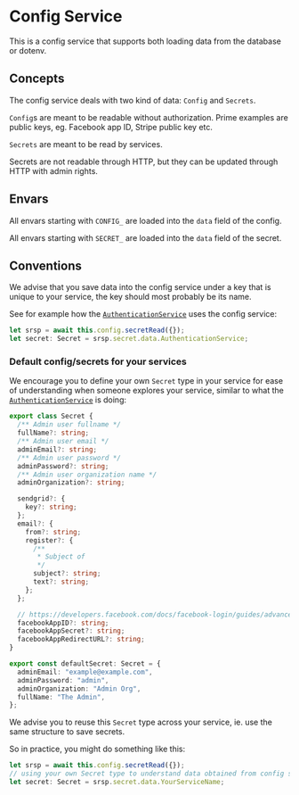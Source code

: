 # Config Service

This is a config service that supports both loading data from the database or dotenv.

## Concepts

The config service deals with two kind of data: `Config` and `Secrets`.

`Config`s are meant to be readable without authorization. Prime examples are public keys, eg. Facebook app ID, Stripe public key etc.

`Secrets` are meant to be read by services.

Secrets are not readable through HTTP, but they can be updated through HTTP with admin rights.

## Envars

All envars starting with `CONFIG_` are loaded into the `data` field of the config.

All envars starting with `SECRET_` are loaded into the `data` field of the secret.

## Conventions

We advise that you save data into the config service under a key that is unique to your service, the key should most probably be its name.

See for example how the [`AuthenticationService`](../authentication/README.md) uses the config service:

```ts
let srsp = await this.config.secretRead({});
let secret: Secret = srsp.secret.data.AuthenticationService;
```

### Default config/secrets for your services

We encourage you to define your own `Secret` type in your service for ease of understanding when someone explores your service, similar to what the [`AuthenticationService`](../authentication/README.md) is doing:

```ts
export class Secret {
  /** Admin user fullname */
  fullName?: string;
  /** Admin user email */
  adminEmail?: string;
  /** Admin user password */
  adminPassword?: string;
  /** Admin user organization name */
  adminOrganization?: string;

  sendgrid?: {
    key?: string;
  };
  email?: {
    from?: string;
    register?: {
      /**
       * Subject of
       */
      subject?: string;
      text?: string;
    };
  };

  // https://developers.facebook.com/docs/facebook-login/guides/advanced/manual-flow#login
  facebookAppID?: string;
  facebookAppSecret?: string;
  facebookAppRedirectURL?: string;
}

export const defaultSecret: Secret = {
  adminEmail: "example@example.com",
  adminPassword: "admin",
  adminOrganization: "Admin Org",
  fullName: "The Admin",
};
```

We advise you to reuse this `Secret` type across your service, ie. use the same structure to save secrets.

So in practice, you might do something like this:

```ts
let srsp = await this.config.secretRead({});
// using your own Secret type to understand data obtained from config service
let secret: Secret = srsp.secret.data.YourServiceName;
```